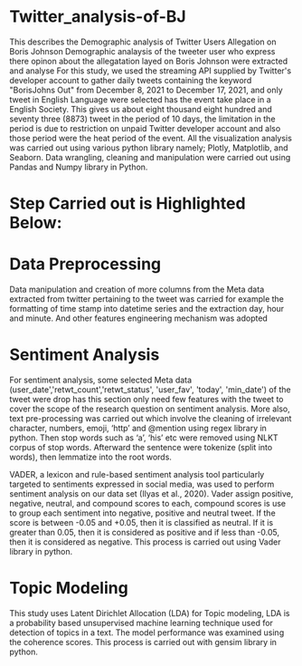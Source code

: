 # Twitter_analysis-of-BJ
This describes the Demographic analysis of Twitter Users Allegation on Boris Johnson 
Demographic analaysis of the tweeter user who express there opinon about the allegatation layed on Boris Johnson were extracted and analyse 
For this study, we used the streaming API supplied by Twitter's developer account to gather daily tweets containing the keyword "BorisJohns Out" from December 8, 2021 to December 17, 2021, and only tweet in English Language were selected has the event take place in a English Society. This gives us about eight thousand eight hundred and seventy three (8873) tweet in the period of 10 days, the limitation in the period is due to restriction on unpaid Twitter developer account and also those period were the heat period of the event.
All the visualization analysis was carried out using various python library namely; Plotly, Matplotlib, and Seaborn. Data wrangling, cleaning and manipulation were carried out using Pandas and Numpy library in Python.
# Step Carried out is Highlighted Below:
# Data Preprocessing
Data manipulation and creation of more columns from the Meta data extracted from twitter pertaining to the tweet was carried for example the formatting of time stamp into datetime series and the extraction day, hour and minute. And other features engineering mechanism was adopted 
# Sentiment Analysis
For sentiment analysis, some selected Meta data (user_date','retwt_count','retwt_status', 'user_fav', 'today', 'min_date') of the tweet were drop has this section only need few features with the tweet to cover the scope of the research question on sentiment analysis. More also, text pre-processing was carried out which involve the cleaning of irrelevant character, numbers, emoji, ‘http’ and @mention using regex library in python. Then stop words such as ‘a’, ‘his’ etc were removed using NLKT corpus of stop words. Afterward the sentence were tokenize (split into words), then lemmatize into the root words.

VADER, a lexicon and rule-based sentiment analysis tool particularly targeted to sentiments expressed in social media, was used to perform sentiment analysis on our data set (Ilyas et al., 2020). Vader assign positive, negative, neutral, and compound scores to each, compound scores is use to group each sentiment into negative, positive and neutral tweet. If the score is between -0.05 and +0.05, then it is classified as neutral. If it is greater than 0.05, then it is considered as positive and if less than -0.05, then it is considered as negative. This process is carried out using Vader library in python.
# Topic Modeling
This study uses Latent Dirichlet Allocation (LDA) for Topic modeling, LDA is a probability based unsupervised machine learning technique used for detection of topics in a text. The model performance was examined using the coherence scores. This process is carried out with gensim library in python.
